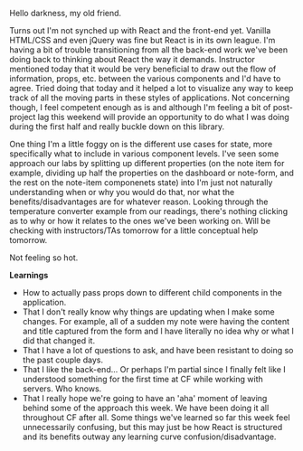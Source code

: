 Hello darkness, my old friend.

Turns out I'm not synched up with React and the front-end yet. Vanilla HTML/CSS and even jQuery was fine but React is in its own league. I'm having a bit of trouble transitioning from all the back-end work we've been doing back to thinking about React the way it demands. Instructor mentioned today that it would be very beneficial to draw out the flow of information, props, etc. between the various components and I'd have to agree. Tried doing that today and it helped a lot to visualize any way to keep track of all the moving parts in these styles of applications. Not concerning though, I feel competent enough as is and although I'm feeling a bit of post-project lag this weekend will provide an opportunity to do what I was doing during the first half and really buckle down on this library.

One thing I'm a little foggy on is the different use cases for state, more specifically what to include in various component levels. I've seen some approach our labs by splitting up different properties (on the note item for example, dividing up half the properties on the dashboard or note-form, and the rest on the note-item componenets state) into I'm just not naturally understanding when or why you would do that, nor what the benefits/disadvantages are for whatever reason. Looking through the temperature converter example from our readings, there's nothing clicking as to why or how it relates to the ones we've been working on. Will be checking with instructors/TAs tomorrow for a little conceptual help tomorrow.

Not feeling so hot.

**Learnings**
* How to actually pass props down to different child components in the application.
* That I don't really know why things are updating when I make some changes. For example, all of a sudden my note were having the content and title captured from the form and I have literally no idea why or what I did that changed it. 
* That I have a lot of questions to ask, and have been resistant to doing so the past couple days.
* That I like the back-end... Or perhaps I'm partial since I finally felt like I understood something for the first time at CF while working with servers. Who knows.
* That I really hope we're going to have an 'aha' moment of leaving behind some of the approach this week. We have been doing it all throughout CF after all. Some things we've learned so far this week feel unnecessarily confusing, but this may just be how React is structured and its benefits outway any learning curve confusion/disadvantage.